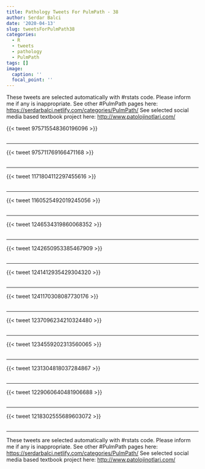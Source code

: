 ```yaml
---
title: Pathology Tweets For PulmPath - 38
author: Serdar Balci
date: '2020-04-13'
slug: tweetsForPulmPath38
categories:
  - R
  - tweets
  - pathology
  - PulmPath
tags: []
image:
  caption: ''
  focal_point: ''
---
```



These tweets are selected automatically with #rstats code. Please inform me if any is inappropriate.
See other #PulmPath pages here: https://serdarbalci.netlify.com/categories/PulmPath/ 
See selected social media based textbook project here: http://www.patolojinotlari.com/

{{< tweet 975715548360196096 >}}
<br>
<br>
<hr>
{{< tweet 975711769166471168 >}}
<br>
<br>
<hr>
{{< tweet 1171804112297455616 >}}
<br>
<br>
<hr>
{{< tweet 1160525492019245056 >}}
<br>
<br>
<hr>
{{< tweet 1246534319860068352 >}}
<br>
<br>
<hr>
{{< tweet 1242650953385467909 >}}
<br>
<br>
<hr>
{{< tweet 1241412935429304320 >}}
<br>
<br>
<hr>
{{< tweet 1241170308087730176 >}}
<br>
<br>
<hr>
{{< tweet 1237096234210324480 >}}
<br>
<br>
<hr>
{{< tweet 1234559202313560065 >}}
<br>
<br>
<hr>
{{< tweet 1231304818037284867 >}}
<br>
<br>
<hr>
{{< tweet 1229060640481906688 >}}
<br>
<br>
<hr>
{{< tweet 1218302555689603072 >}}
<br>
<br>
<hr>


These tweets are selected automatically with #rstats code. Please inform me if any is inappropriate.
See other #PulmPath pages here: https://serdarbalci.netlify.com/categories/PulmPath/ 
See selected social media based textbook project here: http://www.patolojinotlari.com/
